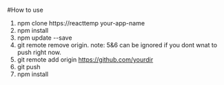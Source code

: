 #How to use
1. npm clone https://reacttemp your-app-name
2. npm install
3. npm update --save
4. git remote remove origin. note: 5&6 can be ignored if you dont wnat to push right now.
5. git remote add origin https://github.com/yourdir
6. git push
7. npm install
